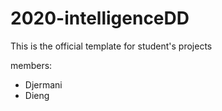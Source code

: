 # 2020-intelligenceDD 
This is the official template for student's projects

members:
* Djermani
* Dieng
